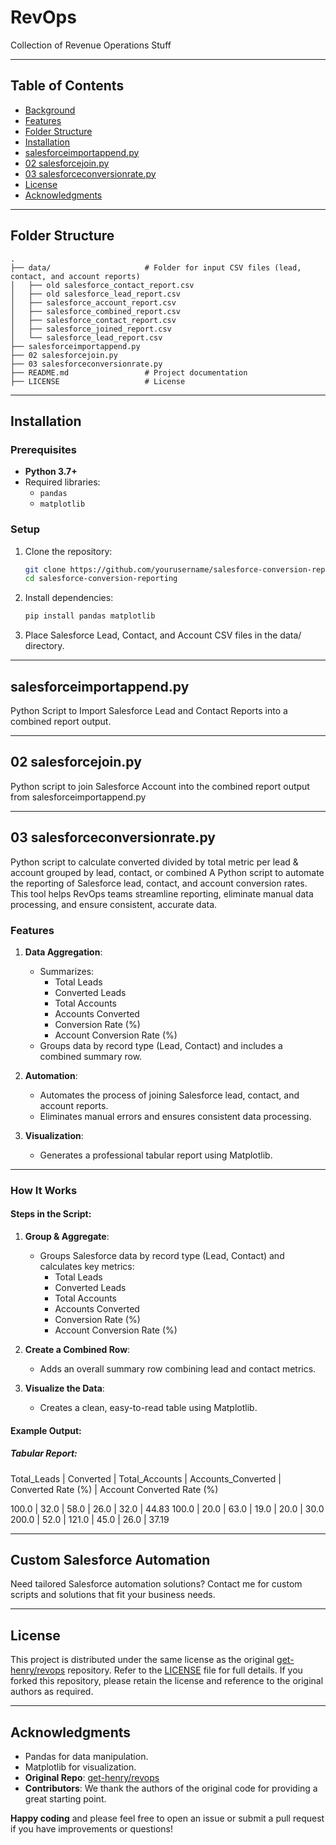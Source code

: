 # RevOps
Collection of Revenue Operations Stuff

---

## Table of Contents

- [Background](#background)
- [Features](#features)
- [Folder Structure](#folder-structure)
- [Installation](#installation)
- [salesforceimportappend.py](#salesforceimportappend.py)
- [02 salesforcejoin.py](#02-salesforcejoin.py)
- [03 salesforceconversionrate.py](#03-salesforceconversionrate.py)
- [License](#license)
- [Acknowledgments](#acknowledgments)

---

## Folder Structure
```plaintext
.
├── data/                     # Folder for input CSV files (lead, contact, and account reports)
│   ├── old salesforce_contact_report.csv
│   ├── old salesforce_lead_report.csv
│   ├── salesforce_account_report.csv
│   ├── salesforce_combined_report.csv
│   ├── salesforce_contact_report.csv
│   ├── salesforce_joined_report.csv
│   └── salesforce_lead_report.csv
├── salesforceimportappend.py
├── 02 salesforcejoin.py
├── 03 salesforceconversionrate.py
├── README.md                 # Project documentation
├── LICENSE                   # License

```
---

## Installation

### Prerequisites
- **Python 3.7+**
- Required libraries:
  - `pandas`
  - `matplotlib`

### Setup
1. Clone the repository:
   ```bash
   git clone https://github.com/yourusername/salesforce-conversion-reporting.git
   cd salesforce-conversion-reporting
   ```
2.	Install dependencies:
    ```bash
    pip install pandas matplotlib
    ```
3.	Place Salesforce Lead, Contact, and Account CSV files in the data/ directory.

---


## salesforceimportappend.py
Python Script to Import Salesforce Lead and Contact Reports into a combined report output.

---

## 02 salesforcejoin.py
Python script to join Salesforce Account into the combined report output from salesforceimportappend.py

---

## 03 salesforceconversionrate.py
Python script to calculate converted divided by total metric per lead & account grouped by lead, contact, or combined
A Python script to automate the reporting of Salesforce lead, contact, and account conversion rates. This tool helps RevOps teams streamline reporting, eliminate manual data processing, and ensure consistent, accurate data.

### Features

1. **Data Aggregation**:
   - Summarizes:
     - Total Leads
     - Converted Leads
     - Total Accounts
     - Accounts Converted
     - Conversion Rate (%)
     - Account Conversion Rate (%)
   - Groups data by record type (Lead, Contact) and includes a combined summary row.

2. **Automation**:
   - Automates the process of joining Salesforce lead, contact, and account reports.
   - Eliminates manual errors and ensures consistent data processing.

3. **Visualization**:
   - Generates a professional tabular report using Matplotlib.

---

### How It Works

#### Steps in the Script:
1. **Group & Aggregate**:
   - Groups Salesforce data by record type (Lead, Contact) and calculates key metrics:
     - Total Leads
     - Converted Leads
     - Total Accounts
     - Accounts Converted
     - Conversion Rate (%)
     - Account Conversion Rate (%)

2. **Create a Combined Row**:
   - Adds an overall summary row combining lead and contact metrics.

3. **Visualize the Data**:
   - Creates a clean, easy-to-read table using Matplotlib.

#### Example Output:

##### Tabular Report:
Total_Leads | Converted | Total_Accounts | Accounts_Converted | Converted Rate (%) | Account Converted Rate (%)

100.0       | 32.0      | 58.0           | 26.0               | 32.0               | 44.83
100.0       | 20.0      | 63.0           | 19.0               | 20.0               | 30.0
200.0       | 52.0      | 121.0          | 45.0               | 26.0               | 37.19

---

## Custom Salesforce Automation

Need tailored Salesforce automation solutions? Contact me for custom scripts and solutions that fit your business needs.

---

## License

This project is distributed under the same license as the original [get-henry/revops](https://github.com/get-henry/revops) repository. Refer to the [LICENSE](LICENSE) file for full details. If you forked this repository, please retain the license and reference to the original authors as required.

---

## Acknowledgments
-	Pandas for data manipulation.
-	Matplotlib for visualization.
- **Original Repo**: [get-henry/revops](https://github.com/get-henry/revops)  
- **Contributors**: We thank the authors of the original code for providing a great starting point.

**Happy coding** and please feel free to open an issue or submit a pull request if you have improvements or questions!
